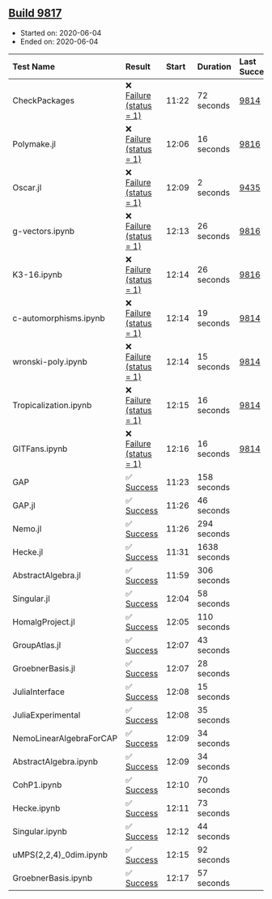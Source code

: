 ## [Build 9817](https://oscarci.mathematik.uni-kl.de/job/oscar/9817/)

* Started on: 2020-06-04
* Ended on: 2020-06-04

| Test Name    | Result | Start | Duration | Last Success | First Failure |
|:-------------|:-------|:------|:---------|:-------------|:--------------|
| CheckPackages | ❌ [Failure (status = 1)](https://oscarci.mathematik.uni-kl.de/job/oscar/9817/artifact/logs/build-9817/CheckPackages.log) | 11:22 | 72 seconds | [9814](https://oscarci.mathematik.uni-kl.de/job/oscar/9814/) | [9815](https://oscarci.mathematik.uni-kl.de/job/oscar/9815/) |
| Polymake.jl | ❌ [Failure (status = 1)](https://oscarci.mathematik.uni-kl.de/job/oscar/9817/artifact/logs/build-9817/Polymake.jl.log) | 12:06 | 16 seconds | [9816](https://oscarci.mathematik.uni-kl.de/job/oscar/9816/) | [9817](https://oscarci.mathematik.uni-kl.de/job/oscar/9817/) |
| Oscar.jl | ❌ [Failure (status = 1)](https://oscarci.mathematik.uni-kl.de/job/oscar/9817/artifact/logs/build-9817/Oscar.jl.log) | 12:09 | 2 seconds | [9435](https://oscarci.mathematik.uni-kl.de/job/oscar/9435/) | [9436](https://oscarci.mathematik.uni-kl.de/job/oscar/9436/) |
| g-vectors.ipynb | ❌ [Failure (status = 1)](https://oscarci.mathematik.uni-kl.de/job/oscar/9817/artifact/logs/build-9817/g-vectors.ipynb.log) | 12:13 | 26 seconds | [9816](https://oscarci.mathematik.uni-kl.de/job/oscar/9816/) | [9817](https://oscarci.mathematik.uni-kl.de/job/oscar/9817/) |
| K3-16.ipynb | ❌ [Failure (status = 1)](https://oscarci.mathematik.uni-kl.de/job/oscar/9817/artifact/logs/build-9817/K3-16.ipynb.log) | 12:14 | 26 seconds | [9816](https://oscarci.mathematik.uni-kl.de/job/oscar/9816/) | [9817](https://oscarci.mathematik.uni-kl.de/job/oscar/9817/) |
| c-automorphisms.ipynb | ❌ [Failure (status = 1)](https://oscarci.mathematik.uni-kl.de/job/oscar/9817/artifact/logs/build-9817/c-automorphisms.ipynb.log) | 12:14 | 19 seconds | [9814](https://oscarci.mathematik.uni-kl.de/job/oscar/9814/) | [9815](https://oscarci.mathematik.uni-kl.de/job/oscar/9815/) |
| wronski-poly.ipynb | ❌ [Failure (status = 1)](https://oscarci.mathematik.uni-kl.de/job/oscar/9817/artifact/logs/build-9817/wronski-poly.ipynb.log) | 12:14 | 15 seconds | [9814](https://oscarci.mathematik.uni-kl.de/job/oscar/9814/) | [9815](https://oscarci.mathematik.uni-kl.de/job/oscar/9815/) |
| Tropicalization.ipynb | ❌ [Failure (status = 1)](https://oscarci.mathematik.uni-kl.de/job/oscar/9817/artifact/logs/build-9817/Tropicalization.ipynb.log) | 12:15 | 16 seconds | [9814](https://oscarci.mathematik.uni-kl.de/job/oscar/9814/) | [9815](https://oscarci.mathematik.uni-kl.de/job/oscar/9815/) |
| GITFans.ipynb | ❌ [Failure (status = 1)](https://oscarci.mathematik.uni-kl.de/job/oscar/9817/artifact/logs/build-9817/GITFans.ipynb.log) | 12:16 | 16 seconds | [9814](https://oscarci.mathematik.uni-kl.de/job/oscar/9814/) | [9815](https://oscarci.mathematik.uni-kl.de/job/oscar/9815/) |
| GAP | ✅ [Success](https://oscarci.mathematik.uni-kl.de/job/oscar/9817/artifact/logs/build-9817/GAP.log) | 11:23 | 158 seconds |  |  |
| GAP.jl | ✅ [Success](https://oscarci.mathematik.uni-kl.de/job/oscar/9817/artifact/logs/build-9817/GAP.jl.log) | 11:26 | 46 seconds |  |  |
| Nemo.jl | ✅ [Success](https://oscarci.mathematik.uni-kl.de/job/oscar/9817/artifact/logs/build-9817/Nemo.jl.log) | 11:26 | 294 seconds |  |  |
| Hecke.jl | ✅ [Success](https://oscarci.mathematik.uni-kl.de/job/oscar/9817/artifact/logs/build-9817/Hecke.jl.log) | 11:31 | 1638 seconds |  |  |
| AbstractAlgebra.jl | ✅ [Success](https://oscarci.mathematik.uni-kl.de/job/oscar/9817/artifact/logs/build-9817/AbstractAlgebra.jl.log) | 11:59 | 306 seconds |  |  |
| Singular.jl | ✅ [Success](https://oscarci.mathematik.uni-kl.de/job/oscar/9817/artifact/logs/build-9817/Singular.jl.log) | 12:04 | 58 seconds |  |  |
| HomalgProject.jl | ✅ [Success](https://oscarci.mathematik.uni-kl.de/job/oscar/9817/artifact/logs/build-9817/HomalgProject.jl.log) | 12:05 | 110 seconds |  |  |
| GroupAtlas.jl | ✅ [Success](https://oscarci.mathematik.uni-kl.de/job/oscar/9817/artifact/logs/build-9817/GroupAtlas.jl.log) | 12:07 | 43 seconds |  |  |
| GroebnerBasis.jl | ✅ [Success](https://oscarci.mathematik.uni-kl.de/job/oscar/9817/artifact/logs/build-9817/GroebnerBasis.jl.log) | 12:07 | 28 seconds |  |  |
| JuliaInterface | ✅ [Success](https://oscarci.mathematik.uni-kl.de/job/oscar/9817/artifact/logs/build-9817/JuliaInterface.log) | 12:08 | 15 seconds |  |  |
| JuliaExperimental | ✅ [Success](https://oscarci.mathematik.uni-kl.de/job/oscar/9817/artifact/logs/build-9817/JuliaExperimental.log) | 12:08 | 35 seconds |  |  |
| NemoLinearAlgebraForCAP | ✅ [Success](https://oscarci.mathematik.uni-kl.de/job/oscar/9817/artifact/logs/build-9817/NemoLinearAlgebraForCAP.log) | 12:09 | 34 seconds |  |  |
| AbstractAlgebra.ipynb | ✅ [Success](https://oscarci.mathematik.uni-kl.de/job/oscar/9817/artifact/logs/build-9817/AbstractAlgebra.ipynb.log) | 12:09 | 34 seconds |  |  |
| CohP1.ipynb | ✅ [Success](https://oscarci.mathematik.uni-kl.de/job/oscar/9817/artifact/logs/build-9817/CohP1.ipynb.log) | 12:10 | 70 seconds |  |  |
| Hecke.ipynb | ✅ [Success](https://oscarci.mathematik.uni-kl.de/job/oscar/9817/artifact/logs/build-9817/Hecke.ipynb.log) | 12:11 | 73 seconds |  |  |
| Singular.ipynb | ✅ [Success](https://oscarci.mathematik.uni-kl.de/job/oscar/9817/artifact/logs/build-9817/Singular.ipynb.log) | 12:12 | 44 seconds |  |  |
| uMPS(2,2,4)_0dim.ipynb | ✅ [Success](https://oscarci.mathematik.uni-kl.de/job/oscar/9817/artifact/logs/build-9817/uMPS-2-2-4-_0dim.ipynb.log) | 12:15 | 92 seconds |  |  |
| GroebnerBasis.ipynb | ✅ [Success](https://oscarci.mathematik.uni-kl.de/job/oscar/9817/artifact/logs/build-9817/GroebnerBasis.ipynb.log) | 12:17 | 57 seconds |  |  |

